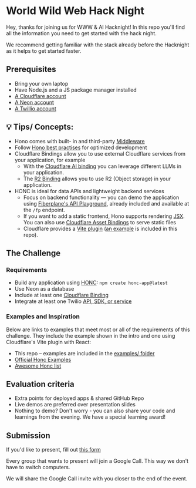 # World Wild Web Hack Night
Hey, 
thanks for joining us for WWW & AI Hacknight! In this repo you'll find all the information you need to get started with the hack night. 

We recommend getting familiar with the stack already before the Hacknight as it helps to get started faster.

## Prerequisites
* Bring your own laptop
* Have Node.js and a JS package manager installed
* [A Cloudflare account](https://dash.cloudflare.com/login/) 
* [A Neon account](https://neon.tech/)
* [A Twillio account](https://login.twilio.com/u/signup)

## 💡 Tips/ Concepts:
* Hono comes with built- in and third-party [Middleware](https://hono.dev/docs/guides/middleware)
* Follow [Hono best practises](https://hono.dev/docs/guides/best-practices) for optimized development
* Cloudflare Bindings allow you to use external Cloudflare services from your application, for example
  * With the [Cloudflare AI binding](https://developers.cloudflare.com/workers-ai/configuration/bindings/) you can leverage different LLMs in your application.
  * The [R2 Binding](https://developers.cloudflare.com/r2/api/workers/workers-api-usage/) allows you to use R2 (Object storage) in your application. 
* HONC is ideal for data APIs and lightweight backend services
  * Focus on backend functionality — you can demo the application using [Fiberplane's API Playground](https://fiberplane.com/docs/get-started/), already included and available at the `/fp` endpoint.
  * If you want to add a static frontend, Hono supports rendering [JSX](https://hono.dev/docs/guides/jsx). You can also use [Cloudflare Asset Bindings](https://developers.cloudflare.com/workers/static-assets/) to serve static files
  * Cloudflare provides a [Vite plugin](https://developers.cloudflare.com/workers/vite-plugin/) ([an example](/examples/cloudflare-vite-plugin) is included in this repo).

## The Challenge
### Requirements
- Build any application using [HONC](https://honc.dev/): `npm create honc-app@latest`
- Use Neon as a database
- Include at least one [Cloudflare Binding](https://developers.cloudflare.com/workers/runtime-apis/bindings/)
- Integrate at least one Twilio [API, SDK, or service](https://twilio.com/docs)
 
### Examples and Inspiration
Below are links to examples that meet most or all of the requirements of this challenge. They include the example shown in the intro and one using Cloudflare's Vite plugin with React:
- This repo – examples are included in the [examples/ folder](/examples)
- [Official Honc Examples](https://github.com/fiberplane/create-honc-app/tree/main/examples)
- [Awesome Honc list](https://github.com/fiberplane/awesome-honc)

## Evaluation criteria
- Extra points for deployed apps & shared GitHub Repo
- Live demos are preferred over presentation slides
- Nothing to demo? Don't worry - you can also share your code and learnings from the evening. We have a special learning award!

## Submission
If you'd like to present, fill out [this form](https://forms.gle/BPZWbHzzZ3prjsZL7)

Every group that wants to present will join a Google Call. This way we don't have to switch computers. 

We will share the Google Call invite with you closer to the end of the event. 
